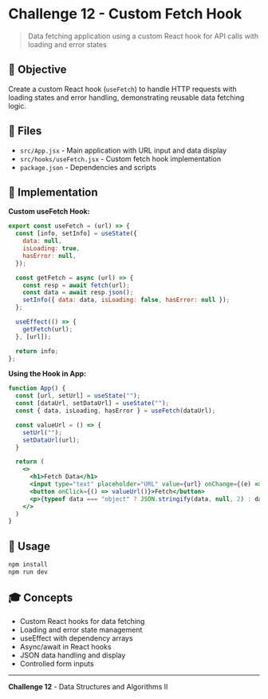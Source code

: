 # Challenge 12 - Custom Fetch Hook

> Data fetching application using a custom React hook for API calls with loading and error states

## 🎯 Objective

Create a custom React hook (`useFetch`) to handle HTTP requests with loading states and error handling, demonstrating reusable data fetching logic.

## 📁 Files

- `src/App.jsx` - Main application with URL input and data display
- `src/hooks/useFetch.jsx` - Custom fetch hook implementation
- `package.json` - Dependencies and scripts

## 🔧 Implementation

**Custom useFetch Hook:**

```jsx
export const useFetch = (url) => {
  const [info, setInfo] = useState({
    data: null,
    isLoading: true,
    hasError: null,
  });

  const getFetch = async (url) => {
    const resp = await fetch(url);
    const data = await resp.json();
    setInfo({ data: data, isLoading: false, hasError: null });
  };

  useEffect(() => {
    getFetch(url);
  }, [url]);

  return info;
};
```

**Using the Hook in App:**

```jsx
function App() {
  const [url, setUrl] = useState("");
  const [dataUrl, setDataUrl] = useState("");
  const { data, isLoading, hasError } = useFetch(dataUrl);

  const valueUrl = () => {
    setUrl("");
    setDataUrl(url);
  }

  return (
    <>
      <h1>Fetch Data</h1>
      <input type="text" placeholder="URL" value={url} onChange={(e) => setUrl(e.target.value)}/>
      <button onClick={() => valueUrl()}>Fetch</button>
      <p>{typeof data === "object" ? JSON.stringify(data, null, 2) : data}</p>
    </>
  )
}
```

## 🚀 Usage

```bash
npm install
npm run dev
```

## 🎓 Concepts

- Custom React hooks for data fetching
- Loading and error state management
- useEffect with dependency arrays
- Async/await in React hooks
- JSON data handling and display
- Controlled form inputs

---

**Challenge 12** - Data Structures and Algorithms II
